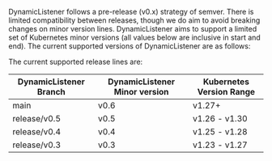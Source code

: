 DynamicListener follows a pre-release (v0.x) strategy of semver. There is limited compatibility between releases, though we do aim to avoid breaking changes on minor version lines. DynamicListener aims to support a limited set of Kubernetes minor versions (all values below are inclusive in start and end). The current supported versions of DynamicListener are as follows:

The current supported release lines are:

| DynamicListener Branch | DynamicListener Minor version | Kubernetes Version Range |
|--------------------------|------------------------------------|------------------------------------------------|
| main | v0.6 | v1.27+ |
| release/v0.5 | v0.5 | v1.26 - v1.30 |
| release/v0.4 | v0.4 | v1.25 - v1.28 |
| release/v0.3 | v0.3 | v1.23 - v1.27 |
